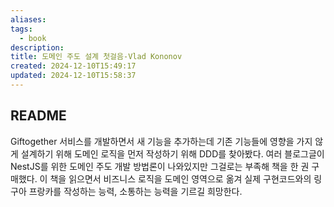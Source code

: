 ```yaml
---
aliases: 
tags:
  - book
description: 
title: 도메인 주도 설계 첫걸음-Vlad Kononov
created: 2024-12-10T15:49:17
updated: 2024-12-10T15:58:37
---
```


## README

Giftogether 서비스를 개발하면서 새 기능을 추가하는데 기존 기능들에 영향을 가지 않게 설계하기 위해 도메인 로직을 먼저 작성하기 위해 DDD를 찾아봤다. 여러 블로그글이 NestJS를 위한 도메인 주도 개발 방법론이 나와있지만 그걸로는 부족해 책을 한 권 구매했다. 이 책을 읽으면서 비즈니스 로직을 도메인 영역으로 옮겨 실제 구현코드와의 링구아 프랑카를 작성하는 능력, 소통하는 능력을 기르길 희망한다.
